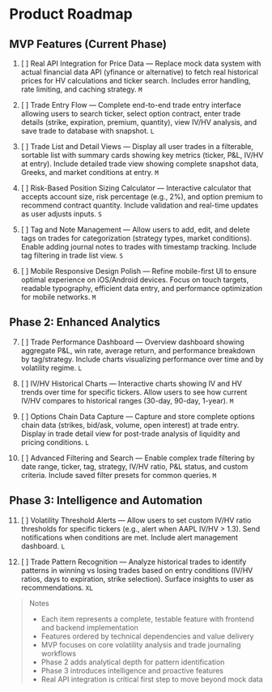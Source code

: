 # Product Roadmap

## MVP Features (Current Phase)

1. [ ] Real API Integration for Price Data — Replace mock data system with actual financial data API (yfinance or alternative) to fetch real historical prices for HV calculations and ticker search. Includes error handling, rate limiting, and caching strategy. `M`

2. [ ] Trade Entry Flow — Complete end-to-end trade entry interface allowing users to search ticker, select option contract, enter trade details (strike, expiration, premium, quantity), view IV/HV analysis, and save trade to database with snapshot. `L`

3. [ ] Trade List and Detail Views — Display all user trades in a filterable, sortable list with summary cards showing key metrics (ticker, P&L, IV/HV at entry). Include detailed trade view showing complete snapshot data, Greeks, and market conditions at entry. `M`

4. [ ] Risk-Based Position Sizing Calculator — Interactive calculator that accepts account size, risk percentage (e.g., 2%), and option premium to recommend contract quantity. Include validation and real-time updates as user adjusts inputs. `S`

5. [ ] Tag and Note Management — Allow users to add, edit, and delete tags on trades for categorization (strategy types, market conditions). Enable adding journal notes to trades with timestamp tracking. Include tag filtering in trade list view. `S`

6. [ ] Mobile Responsive Design Polish — Refine mobile-first UI to ensure optimal experience on iOS/Android devices. Focus on touch targets, readable typography, efficient data entry, and performance optimization for mobile networks. `M`

## Phase 2: Enhanced Analytics

7. [ ] Trade Performance Dashboard — Overview dashboard showing aggregate P&L, win rate, average return, and performance breakdown by tag/strategy. Include charts visualizing performance over time and by volatility regime. `L`

8. [ ] IV/HV Historical Charts — Interactive charts showing IV and HV trends over time for specific tickers. Allow users to see how current IV/HV compares to historical ranges (30-day, 90-day, 1-year). `M`

9. [ ] Options Chain Data Capture — Capture and store complete options chain data (strikes, bid/ask, volume, open interest) at trade entry. Display in trade detail view for post-trade analysis of liquidity and pricing conditions. `L`

10. [ ] Advanced Filtering and Search — Enable complex trade filtering by date range, ticker, tag, strategy, IV/HV ratio, P&L status, and custom criteria. Include saved filter presets for common queries. `M`

## Phase 3: Intelligence and Automation

11. [ ] Volatility Threshold Alerts — Allow users to set custom IV/HV ratio thresholds for specific tickers (e.g., alert when AAPL IV/HV > 1.3). Send notifications when conditions are met. Include alert management dashboard. `L`

12. [ ] Trade Pattern Recognition — Analyze historical trades to identify patterns in winning vs losing trades based on entry conditions (IV/HV ratios, days to expiration, strike selection). Surface insights to user as recommendations. `XL`

> Notes
> - Each item represents a complete, testable feature with frontend and backend implementation
> - Features ordered by technical dependencies and value delivery
> - MVP focuses on core volatility analysis and trade journaling workflows
> - Phase 2 adds analytical depth for pattern identification
> - Phase 3 introduces intelligence and proactive features
> - Real API integration is critical first step to move beyond mock data
